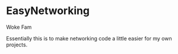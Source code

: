 # EasyNetworking
Woke Fam

Essentially this is to make networking code a little easier for my own projects.
